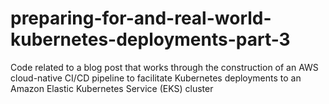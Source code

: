 # preparing-for-and-real-world-kubernetes-deployments-part-3
Code related to a blog post that works through the construction of an AWS cloud-native CI/CD pipeline to facilitate Kubernetes deployments to an Amazon Elastic Kubernetes Service (EKS) cluster
